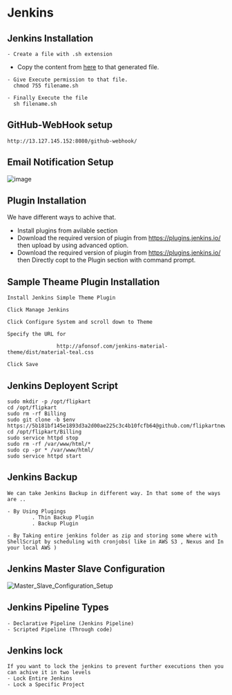 #  Jenkins

## Jenkins Installation

    - Create a file with .sh extension
    
   - Copy the content from [here](https://github.com/learn-with-devops/devops/blob/master/Jenkins/Jenkins-Installation-with-yum.sh) to that generated file.
    
    - Give Execute permission to that file.
      chmod 755 filename.sh
    
    - Finally Execute the file
      sh filename.sh


## GitHub-WebHook setup 
    http://13.127.145.152:8080/github-webhook/  
    
##  Email Notification Setup 

![image](https://github.com/learn-with-devops/devops/blob/master/Jenkins/images/email-setup.PNG)

## Plugin Installation

   We have different ways to achive that.
   - Install plugins from avilable section 
   - Download the required version of piugin from https://plugins.jenkins.io/ then upload by using advanced option.
   - Download the required version of piugin from https://plugins.jenkins.io/ then Directly copt to the Plugin section with command prompt.

## Sample Theame Plugin Installation

    Install Jenkins Simple Theme Plugin

    Click Manage Jenkins

    Click Configure System and scroll down to Theme

    Specify the URL for 
    
                    http://afonsof.com/jenkins-material-theme/dist/material-teal.css

    Click Save

## Jenkins Deployent Script

    sudo mkdir -p /opt/flipkart
    cd /opt/flipkart
    sudo rm -rf Billing 
    sudo git clone -b $env https://5b181bf145e1893d3a2d00ae225c3c4b10fcfb64@github.com/flipkartnew/Billing.git
    cd /opt/flipkart/Billing
    sudo service httpd stop
    sudo rm -rf /var/www/html/*
    sudo cp -pr * /var/www/html/
    sudo service httpd start
    

## Jenkins Backup

    We can take Jenkins Backup in different way. In that some of the ways are .. 
    
    - By Using Plugings
            . Thin Backup Plugin
            . Backup Plugin
            
    - By Taking entire jenkins folder as zip and storing some where with ShellScript by scheduling with cronjobs( like in AWS S3 , Nexus and In your local AWS )

## Jenkins Master Slave Configuration
![Master_Slave_Configuration_Setup](https://github.com/learn-with-devops/devops/tree/master/Jenkins/Master-Slave-configuration) 
    
## Jenkins Pipeline Types

    - Declarative Pipeline (Jenkins Pipeline)
    - Scripted Pipeline (Through code)
    
## Jenkins lock

    If you want to lock the jenkins to prevent further executions then you can achive it in two levels
    - Lock Entire Jenkins
    - Lock a Specific Project
    
    
